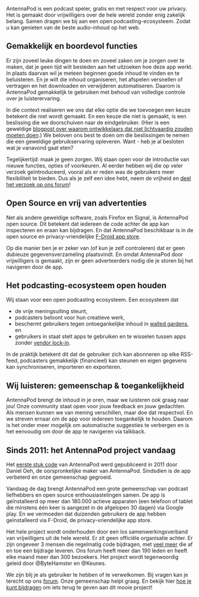 AntennaPod is een podcast speler, gratis en met respect voor uw privacy. Het is gemaakt door vrijwilligers over de hele wereld zonder enig zakelijk belang. Samen dragen we bij aan een open podcasting-ecosysteem. Zodat u kan genieten van de beste audio-inhoud op het web.

## Gemakkelijk en boordevol functies

Er zijn zoveel leuke dingen te doen en zoveel zaken om je zorgen over te maken, dat je geen tijd wilt besteden aan het uitzoeken hoe deze app werkt. In plaats daarvan wil je meteen beginnen goede inhoud te vinden en te beluisteren. En je wilt die inhoud organiseren, het afspelen versnellen of vertragen en het downloaden en verwijderen automatiseren. Daarom is AntennaPod gemakkelijk te gebruiken met behoud van volledige controle over je luisterervaring.

In die context realiseren we ons dat elke optie die we toevoegen een keuze betekent die niet wordt gemaakt. En een keuze die niet is gemaakt, is een beslissing die we doorschuiven naar de eindgebruiker. (Hier is een geweldige [blogpost over waarom ontwikkelaars dat niet lichtvaardig zouden moeten doen](http://neugierig.org/software/blog/2018/07/options.html).) We beloven ons best te doen om die beslissingen te nemen die een geweldige gebruikservaring opleveren. Want - heb je al besloten wat je vanavond gaat eten?

Tegelijkertijd: maak je geen zorgen. Wij staan open voor de introductie van nieuwe functies, opties of voorkeuren. Al eerder hebben wij die op veler verzoek geïntroduceerd, vooral als er reden was de gebruikers meer flexibiliteit te bieden. Dus als je zelf een idee hebt, neem de vrijheid en [deel het verzoek op ons forum](https://forum.antennapod.org/c/feature-request)!

## Open Source en vrij van advertenties

Net als andere geweldige software, zoals Firefox en Signal, is AntennaPod open source. Dit betekent dat iedereen de code achter de app kan inspecteren en eraan kan bijdragen. En dat AntennaPod beschikbaar is in de open source en privacy-vriendelijke [F-Droid app store](https://www.f-droid.org/packages/de.danoeh.antennapod/).

Op die manier ben je er zeker van (of kun je zelf controleren) dat er geen dubieuze gegevensverzameling plaatsvindt. En omdat AntennaPod door vrijwilligers is gemaakt, zijn er geen adverteerders nodig die je storen bij het navigeren door de app.

## Het podcasting-ecosysteem open houden

Wij staan voor een open podcasting ecosysteem. Een ecosysteem dat

* de vrije meningsuiting steunt,
* podcasters beloont voor hun creatieve werk,
* beschermt gebruikers tegen ontoegankelijke inhoud in [walled gardens](https://en.wikipedia.org/wiki/Walled_garden_(technology)), en
* gebruikers in staat stelt apps te gebruiken en te wisselen tussen apps zonder [vendor lock-in](https://en.wikipedia.org/wiki/Vendor_lock-in).

In de praktijk betekent dit dat de gebruiker zich kan abonneren op elke RSS-feed, podcasters gemakkelijk (financieel) kan steunen en eigen gegevens kan synchroniseren, importeren en exporteren.

## Wij luisteren: gemeenschap & toegankelijkheid

AntennaPod brengt de inhoud in je oren, maar we luisteren ook graag naar jou! Onze community staat open voor jouw feedback en jouw gedachten. Als mensen kunnen we van mening verschillen, maar doe dat respectvol. En we streven ernaar om de app voor iedereen toegankelijk te houden. Daarom is het onder meer mogelijk om automatische suggesties te verbergen en is het eenvoudig om door de app te navigeren via talkback.

## Sinds 2011: het AntennaPod project vandaag

Het [eerste stuk code](https://github.com/AntennaPod/AntennaPod/commit/c9283f09dced6f156e13675ef4c13ebeb20cb9e5) van AntennaPod werd gepubliceerd in 2011 door Daniel Oeh, de oorspronkelijke maker van AntennaPod. Sindsdien is de app verbeterd en onze gemeenschap gegroeid.

Vandaag de dag brengt AntennaPod een grote gemeenschap van podcast liefhebbers en open source enthousiastelingen samen. De app is geïnstalleerd op meer dan 180.000 actieve apparaten (een telefoon of tablet die minstens één keer is aangezet in de afgelopen 30 dagen) via Google play. En we vermoeden dat duizenden gebruikers de app hebben geïnstalleerd via F-Droid, de privacy-vriendelijke app store.

Het hele project wordt onderhouden door een los samenwerkingsverband van vrijwilligers uit de hele wereld. Er zit geen officiële organisatie achter. Er zijn ongeveer 3 mensen die regelmatig code bijdragen, met [veel meer](https://github.com/AntennaPod/AntennaPod/graphs/contributors) die af en toe een bijdrage leveren. Ons forum heeft meer dan 190 leden en heeft elke maand meer dan 300 bezoekers. Het project wordt tegenwoordig geleid door @ByteHamster en @Keunes.

We zijn blij je als gebruiker te hebben of te verwelkomen. Bij vragen kan je terecht op ons [forum](https://forum.antennapod.org). Onze gemeenschap helpt graag. En bekijk hier [hoe je kunt bijdragen](/contribute/) om iets terug te geven aan dit mooie project!
